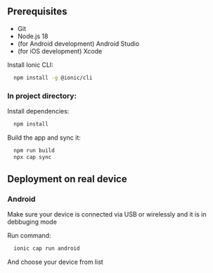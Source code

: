 ## Prerequisites

- Git
- Node.js 18
- (for Android development) Android Studio
- (for iOS development) Xcode

Install Ionic CLI:

```sh
  npm install -g @ionic/cli
```

### In project directory:

Install dependencies:

```sh
  npm install
```

Build the app and sync it:

```sh
  npm run build
  npx cap sync
```

## Deployment on real device

### Android

Make sure your device is connected via USB or wirelessly and it is in debbuging mode

Run command:

```sh
  ionic cap run android
```

And choose your device from list
